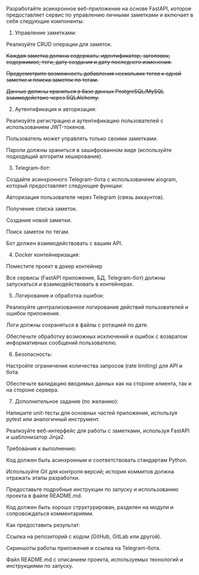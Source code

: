 Разработайте асинхронное веб-приложение на основе FastAPI, которое предоставляет сервис по управлению личными заметками и включает в себя следующие компоненты:

1. Управление заметками:

Реализуйте CRUD операции для заметок.

~~Каждая заметка должна содержать: идентификатор, заголовок, содержимое, теги, дату создания и дату последнего изменения.~~

~~Предусмотрите возможность добавления нескольких тегов к одной заметке и поиска заметок по тегам.~~

~~Данные должны храниться в базе данных PostgreSQL/MySQL взаимодействие через SQLAlchemy.~~



2. Аутентификация и авторизация:

Реализуйте регистрацию и аутентификацию пользователей с использованием JWT-токенов.

Пользователь может управлять только своими заметками.

Пароли должны храниться в зашифрованном виде (используйте подходящий алгоритм хеширования).

3. Telegram-бот:

Создайте асинхронного Telegram-бота с использованием aiogram, который предоставляет следующие функции:

Авторизация пользователя через Telegram (связь аккаунтов).

Получение списка заметок.

Создание новой заметки.

Поиск заметок по тегам.


Бот должен взаимодействовать с вашим API.


4. Docker контейнеризация:

Поместите проект в докер контейнер

Все сервисы (FastAPI приложение, БД, Telegram-бот) должны запускаться и взаимодействовать в контейнерах.


5. Логирование и обработка ошибок:

Реализуйте централизованное логирование действий пользователей и ошибок приложения.

Логи должны сохраняться в файлы с ротацией по дате.

Обеспечьте обработку возможных исключений и ошибок с возвратом информативных сообщений пользователю.


6. Безопасность:

Настройте ограничение количества запросов (rate limiting) для API и бота.

Обеспечьте валидацию вводимых данных как на стороне клиента, так и на стороне сервера.


7. Дополнительное задание (по желанию):

Напишите unit-тесты для основных частей приложения, используя pytest или аналогичный инструмент.

Реализуйте веб-интерфейс для работы с заметками, используя FastAPI и шаблонизатор Jinja2.


Требования к выполнению:

Код должен быть асинхронным и соответствовать стандартам Python.

Используйте Git для контроля версий; история коммитов должна отражать этапы разработки.

Предоставьте подробные инструкции по запуску и использованию проекта в файле README.md.

Код должен быть хорошо структурирован, разделен на модули и сопровождаться комментариями.



Как предоставить результат:

Ссылка на репозиторий с кодом (GitHub, GitLab или другой).

Скриншоты работы приложения и ссылка на Telegram-бота.

Файл README.md с описанием проекта, используемых технологий и инструкциями по запуску.